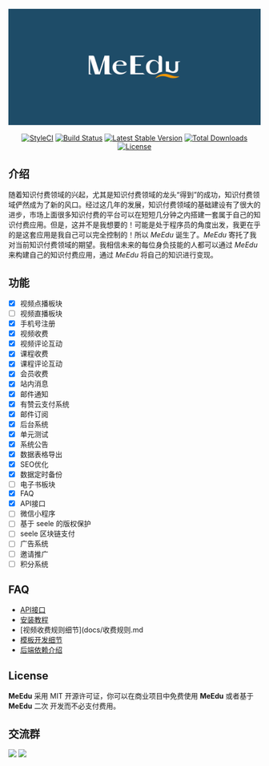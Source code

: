 <p align="center"><img src="public/images/meedu.png"/></p>

<p align="center">
<a href="https://github.styleci.io/repos/127536154"><img src="https://github.styleci.io/repos/127536154/shield?branch=master" alt="StyleCI"></a>
<a href="https://travis-ci.org/Qsnh/meedu"><img src="https://travis-ci.org/Qsnh/meedu.svg?branch=master" alt="Build Status"></a>
<a href="https://packagist.org/packages/Qsnh/meedu"><img src="https://poser.pugx.org/qsnh/meedu/v/stable.svg" alt="Latest Stable Version"></a>
<a href="https://packagist.org/packages/Qsnh/meedu"><img src="https://poser.pugx.org/qsnh/meedu/downloads" alt="Total Downloads"></a>
<a href="https://packagist.org/packages/Qsnh/meedu"><img src="https://poser.pugx.org/qsnh/meedu/license" alt="License"></a>
</p>

## 介绍

随着知识付费领域的兴起，尤其是知识付费领域的龙头“得到”的成功，知识付费领域俨然成为了新的风口。经过这几年的发展，知识付费领域的基础建设有了很大的进步，市场上面很多知识付费的平台可以在短短几分钟之内搭建一套属于自己的知识付费应用。但是，这并不是我想要的！可能是处于程序员的角度出发，我更在乎的是这套应用是我自己可以完全控制的！所以 *MeEdu* 诞生了。*MeEdu* 寄托了我对当前知识付费领域的期望。我相信未来的每位身负技能的人都可以通过 *MeEdu* 来构建自己的知识付费应用，通过 *MeEdu* 将自己的知识进行变现。

## 功能

- [x] 视频点播板块
- [ ] 视频直播板块
- [x] 手机号注册
- [x] 视频收费
- [x] 视频评论互动
- [x] 课程收费
- [x] 课程评论互动
- [x] 会员收费
- [x] 站内消息
- [x] 邮件通知
- [x] 有赞云支付系统
- [x] 邮件订阅
- [x] 后台系统
- [x] 单元测试
- [x] 系统公告
- [x] 数据表格导出
- [x] SEO优化
- [x] 数据定时备份
- [ ] 电子书板块
- [x] FAQ
- [x] API接口
- [ ] 微信小程序
- [ ] 基于 seele 的版权保护
- [ ] seele 区块链支付
- [ ] 广告系统
- [ ] 邀请推广
- [ ] 积分系统

## FAQ

- [API接口](docs/api/v1/README.md)
- [安装教程](docs/安装教程.md)
- [视频收费规则细节](docs/收费规则.md
- [模板开发细节](docs/模板开发细节.md)
- [后端依赖介绍](docs/meedu后端依赖介绍.md)

## License

**MeEdu** 采用 MIT 开源许可证，你可以在商业项目中免费使用 **MeEdu** 或者基于 **MeEdu** 二次 开发而不必支付费用。

## 交流群

<p>
<img src="https://s1.ax1x.com/2018/09/29/ilrWvt.jpg" width=300>
<img src="https://s1.ax1x.com/2018/09/29/ilrhKP.png" width=300>
</p>
